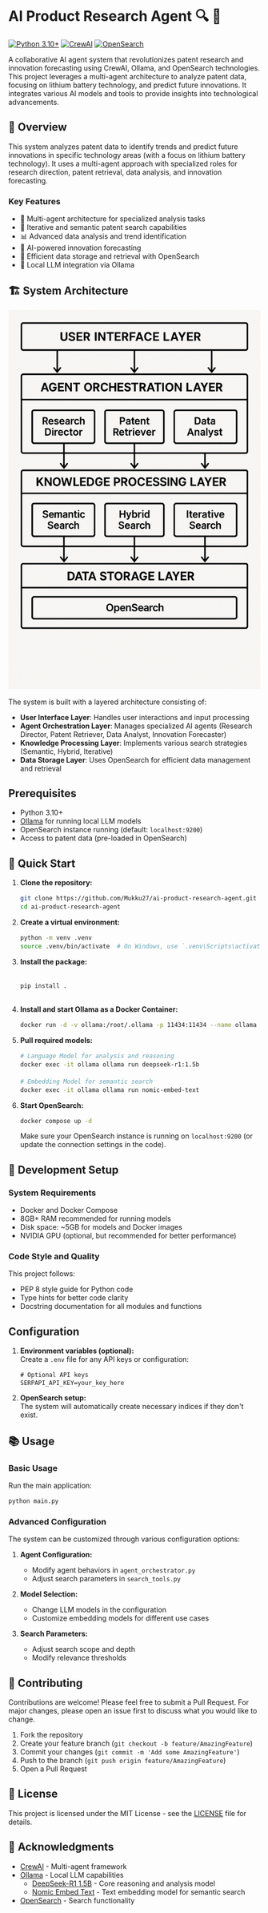 # AI Product Research Agent 🔍 🤖

[![Python 3.10+](https://img.shields.io/badge/python-3.10+-blue.svg)](https://www.python.org/downloads/)
[![CrewAI](https://img.shields.io/badge/CrewAI-0.126.0-green.svg)](https://github.com/joaomdmoura/crewAI)
[![OpenSearch](https://img.shields.io/badge/OpenSearch-2.8.0-yellow.svg)](https://opensearch.org/)

A collaborative AI agent system that revolutionizes patent research and innovation forecasting using CrewAI, Ollama, and OpenSearch technologies.
This project leverages a multi-agent architecture to analyze patent data, focusing on lithium battery technology, and predict future innovations. It integrates various AI models and tools to provide insights into technological advancements.

## 🎯 Overview

This system analyzes patent data to identify trends and predict future innovations in specific technology areas (with a focus on lithium battery technology). It uses a multi-agent approach with specialized roles for research direction, patent retrieval, data analysis, and innovation forecasting.

### Key Features

- 🤖 Multi-agent architecture for specialized analysis tasks
- 🔄 Iterative and semantic patent search capabilities
- 📊 Advanced data analysis and trend identification
- 🔮 AI-powered innovation forecasting
- 💾 Efficient data storage and retrieval with OpenSearch
- 🚀 Local LLM integration via Ollama

## 🏗 System Architecture

![System Architecture](imgs/architecture.png)

The system is built with a layered architecture consisting of:
- **User Interface Layer**: Handles user interactions and input processing
- **Agent Orchestration Layer**: Manages specialized AI agents (Research Director, Patent Retriever, Data Analyst, Innovation Forecaster)
- **Knowledge Processing Layer**: Implements various search strategies (Semantic, Hybrid, Iterative)
- **Data Storage Layer**: Uses OpenSearch for efficient data management and retrieval


## Prerequisites

- Python 3.10+
- [Ollama](https://ollama.com/) for running local LLM models
- OpenSearch instance running (default: `localhost:9200`)
- Access to patent data (pre-loaded in OpenSearch)

## 🚀 Quick Start

1. **Clone the repository:**
   ```bash
   git clone https://github.com/Mukku27/ai-product-research-agent.git
   cd ai-product-research-agent
   ```

2. **Create a virtual environment:**
   ```bash
   python -m venv .venv
   source .venv/bin/activate  # On Windows, use `.venv\Scripts\activate`
   ```

3. **Install the package:**
   ```bash
   
   pip install .


   
   ```

4. **Install and start Ollama as a Docker Container:**
   ```bash
   docker run -d -v ollama:/root/.ollama -p 11434:11434 --name ollama ollama/ollama
   ```

5. **Pull required models:**
   ```bash
   # Language Model for analysis and reasoning
   docker exec -it ollama ollama run deepseek-r1:1.5b
   
   # Embedding Model for semantic search
   docker exec -it ollama ollama run nomic-embed-text
   ```

6. **Start OpenSearch:**  
   ```bash
   docker compose up -d
   ```
   Make sure your OpenSearch instance is running on `localhost:9200` (or update the connection settings in the code).

## 🔧 Development Setup

### System Requirements

- Docker and Docker Compose
- 8GB+ RAM recommended for running models
- Disk space: ~5GB for models and Docker images
- NVIDIA GPU (optional, but recommended for better performance)

### Code Style and Quality

This project follows:
- PEP 8 style guide for Python code
- Type hints for better code clarity
- Docstring documentation for all modules and functions

## Configuration

1. **Environment variables (optional):**  
   Create a `.env` file for any API keys or configuration:
   ```
   # Optional API keys
   SERPAPI_API_KEY=your_key_here
   ```

2. **OpenSearch setup:**  
   The system will automatically create necessary indices if they don't exist.

## 📚 Usage

### Basic Usage

Run the main application:
```bash
python main.py
```

### Advanced Configuration

The system can be customized through various configuration options:

1. **Agent Configuration:**
   - Modify agent behaviors in `agent_orchestrator.py`
   - Adjust search parameters in `search_tools.py`

2. **Model Selection:**
   - Change LLM models in the configuration
   - Customize embedding models for different use cases

3. **Search Parameters:**
   - Adjust search scope and depth
   - Modify relevance thresholds

## 🤝 Contributing

Contributions are welcome! Please feel free to submit a Pull Request. For major changes, please open an issue first to discuss what you would like to change.

1. Fork the repository
2. Create your feature branch (`git checkout -b feature/AmazingFeature`)
3. Commit your changes (`git commit -m 'Add some AmazingFeature'`)
4. Push to the branch (`git push origin feature/AmazingFeature`)
5. Open a Pull Request

## 📄 License

This project is licensed under the MIT License - see the [LICENSE](LICENSE) file for details.

## 🙏 Acknowledgments

- [CrewAI](https://github.com/joaomdmoura/crewAI) - Multi-agent framework
- [Ollama](https://ollama.com/) - Local LLM capabilities
  - [DeepSeek-R1 1.5B](https://ollama.com/library/deepseek-r1:1.5b) - Core reasoning and analysis model
  - [Nomic Embed Text](https://ollama.com/library/nomic-embed-text:latest) - Text embedding model for semantic search
- [OpenSearch](https://opensearch.org/) - Search functionality

